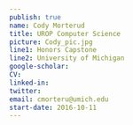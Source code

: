 ```yaml
---
publish: true
name: Cody Morterud
title: UROP Computer Science
picture: Cody_pic.jpg
line1: Honors Capstone
line2: University of Michigan
google-scholar: 
CV:
linked-in: 
twitter:
email: cmorteru@umich.edu
start-date: 2016-10-11
---
```

